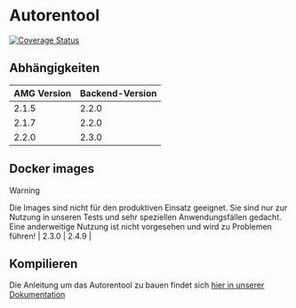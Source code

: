# Autorentool
[![Coverage Status](https://coveralls.io/repos/github/ProjektAdLer/Autorentool/badge.svg?branch=main)](https://coveralls.io/github/ProjektAdLer/Autorentool?branch=main)

## Abhängigkeiten

| AMG Version | Backend-Version |
|-------------|-----------------|
| 2.1.5       | 2.2.0           |
| 2.1.7       | 2.2.0           |
| 2.2.0       | 2.3.0           |

## Docker images
> [!WARNING]
> Die Images sind nicht für den produktiven Einsatz geeignet. Sie sind nur zur Nutzung in unseren Tests und sehr
> speziellen Anwendungsfällen gedacht. Eine anderweitige Nutzung ist nicht vorgesehen und wird zu Problemen führen!
| 2.3.0       | 2.4.9           |

## Kompilieren
Die Anleitung um das Autorentool zu bauen findet sich [hier in unserer Dokumentation](https://projektadler.github.io/Documentation/manualauthoringeinrichtenundkompilieren.html)

